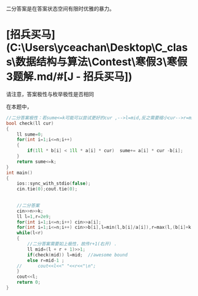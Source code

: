 二分答案是在答案状态空间有限时优雅的暴力。

# [招兵买马](C:\Users\yceachan\Desktop\C_class\数据结构与算法\Contest\寒假3\寒假3题解.md/#[J - 招兵买马])

请注意，答案极性与枚举极性是否相同

在本题中，

~~~cpp
//二分答案极性：若sume<=k可能可以尝试更好的cur ,-->l=mid,反之需要缩小cur-->r=mid-1.这与左闭右闭的二分极性相反，需要处理一下 
bool check(ll cur)
{
	ll sume=0;
	for(int i=1;i<=n;i++)
	{
		if(1ll * b[i] < 1ll * a[i] * cur)  sume+= a[i] * cur -b[i];
	}
	return sume<=k;
}
int main()
{
	ios::sync_with_stdio(false);
	cin.tie(0);cout.tie(0);
	
  	
  	//二分答案 
  	cin>>n>>k;
  	ll l=1,r=2e9;
  	for(int i=1;i<=n;i++) cin>>a[i];
  	for(int i=1;i<=n;i++) cin>>b[i],l=min(l,b[i]/a[i]),r=max(l,(b[i]+k)/a[i]);
    while(l<r)
    {  
	    //二分答案需要如上极性，故传r+1(右开) .  
    	ll mid=(l + r + 1)>>1;   	
    	if(check(mid)) l=mid;  //awesome bound 
    	else r=mid-1 ;
    //		cout<<l<<" "<<r<<"\n"; 
	}
	cout<<l;
	return 0;
} 
~~~

